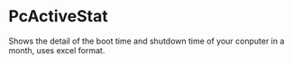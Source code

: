 # PcActiveStat
Shows the detail of the boot time and shutdown time of your conputer in a month, uses excel format.
